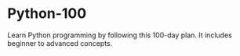 # Python-100
Learn Python programming by following this 100-day plan. It includes beginner to advanced concepts.
